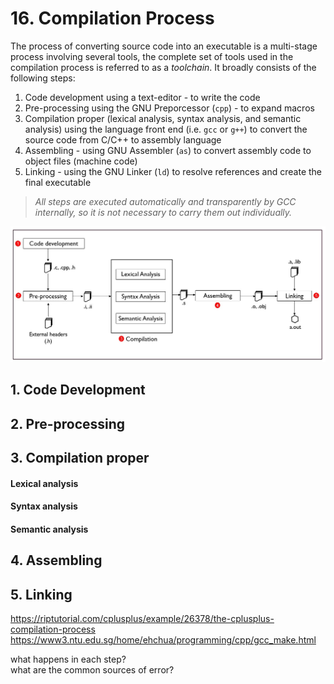 # 16. Compilation Process

The process of converting source code into an executable is a multi-stage process involving several tools, the complete set of tools used in the compilation process is referred to as a *toolchain*. It broadly consists of the following steps:

1. Code development using a text-editor - to write the code
2. Pre-processing using the GNU Preporcessor (``cpp``) - to expand macros
3. Compilation proper (lexical analysis, syntax analysis, and semantic analysis) using the language front end (i.e. ``gcc`` or ``g++``) to convert the source code from C/C++ to assembly language
4. Assembling - using GNU Assembler (``as``) to convert assembly code to object files (machine code)
5. Linking - using the GNU Linker (``ld``) to resolve references and create the final executable

> *All steps are executed automatically and transparently by GCC internally, so it is not necessary to carry them out individually.*

![compilation-process](/assets/compilation.jpg)

## 1. Code Development
## 2. Pre-processing
## 3. Compilation proper
#### Lexical analysis
#### Syntax analysis
#### Semantic analysis
## 4. Assembling
## 5. Linking


https://riptutorial.com/cplusplus/example/26378/the-cplusplus-compilation-process  
https://www3.ntu.edu.sg/home/ehchua/programming/cpp/gcc_make.html  

what happens in each step?  
what are the common sources of error?
